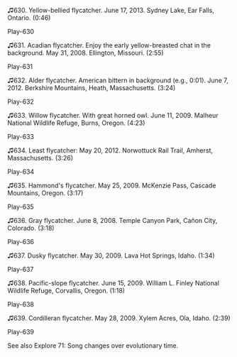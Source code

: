 ♫630. Yellow-bellied flycatcher. June 17, 2013. Sydney Lake, Ear Falls,
Ontario. (0:46)

Play-630

♫631. Acadian flycatcher. Enjoy the early yellow-breasted chat in the
background. May 31, 2008. Ellington, Missouri. (2:55)

Play-631

♫632. Alder flycatcher. American bittern in background (e.g., 0:01).
June 7, 2012. Berkshire Mountains, Heath, Massachusetts. (3:24)

Play-632

♫633. Willow flycatcher. With great horned owl. June 11, 2009. Malheur
National Wildlife Refuge, Burns, Oregon. (4:23)

Play-633

♫634. Least flycatcher: May 20, 2012. Norwottuck Rail Trail, Amherst,
Massachusetts. (3:26)

Play-634

♫635. Hammond's flycatcher. May 25, 2009. McKenzie Pass, Cascade
Mountains, Oregon. (3:17)

Play-635

♫636. Gray flycatcher. June 8, 2008. Temple Canyon Park, Cañon City,
Colorado. (3:18)

Play-636

♫637. Dusky flycatcher. May 30, 2009. Lava Hot Springs, Idaho. (1:34)

Play-637

♫638. Pacific-slope flycatcher. June 15, 2009. William L. Finley
National Wildlife Refuge, Corvallis, Oregon. (1:18)

Play-638

♫639. Cordilleran flycatcher. May 28, 2009. Xylem Acres, Ola, Idaho.
(2:39)

Play-639

See also Explore 71: Song changes over evolutionary time.
